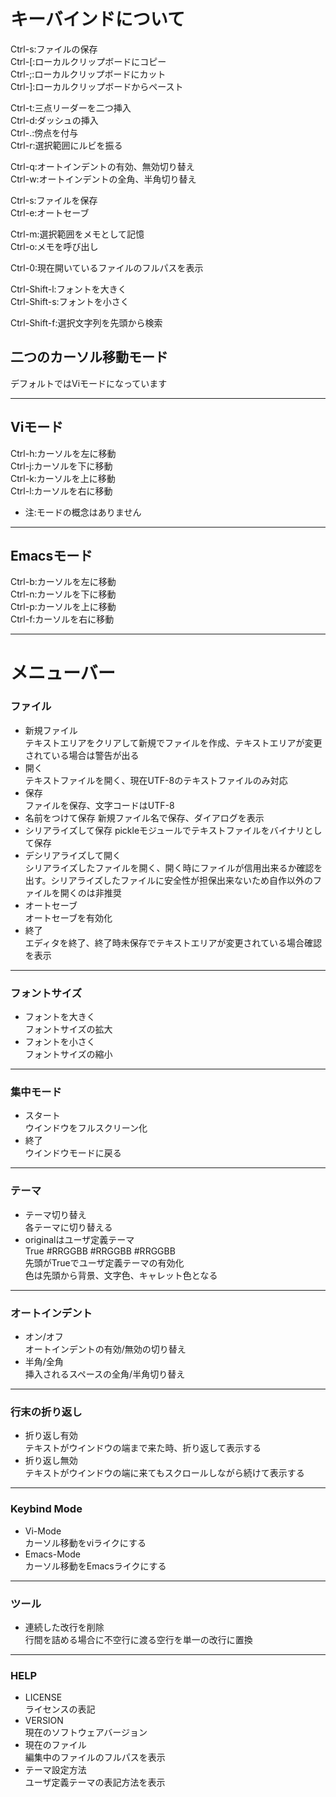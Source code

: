 # キーバインドについて  
Ctrl-s:ファイルの保存  
Ctrl-[:ローカルクリップボードにコピー  
Ctrl-;:ローカルクリップボードにカット  
Ctrl-\]:ローカルクリップボードからペースト  
  
Ctrl-t:三点リーダーを二つ挿入  
Ctrl-d:ダッシュの挿入  
Ctrl-.:傍点を付与  
Ctrl-r:選択範囲にルビを振る
  
Ctrl-q:オートインデントの有効、無効切り替え  
Ctrl-w:オートインデントの全角、半角切り替え  
  
Ctrl-s:ファイルを保存  
Ctrl-e:オートセーブ  
  
Ctrl-m:選択範囲をメモとして記憶  
Ctrl-o:メモを呼び出し  

Ctrl-0:現在開いているファイルのフルパスを表示  
  
Ctrl-Shift-l:フォントを大きく  
Ctrl-Shift-s:フォントを小さく  
  
Ctrl-Shift-f:選択文字列を先頭から検索  
  
## 二つのカーソル移動モード  
  
デフォルトではViモードになっています 

----  
  
Viモード  
------  
Ctrl-h:カーソルを左に移動  
Ctrl-j:カーソルを下に移動  
Ctrl-k:カーソルを上に移動  
Ctrl-l:カーソルを右に移動  
* 注:モードの概念はありません  

----  
Emacsモード  
------  
Ctrl-b:カーソルを左に移動  
Ctrl-n:カーソルを下に移動  
Ctrl-p:カーソルを上に移動  
Ctrl-f:カーソルを右に移動  

----  
# メニューバー
### ファイル  
* 新規ファイル  
テキストエリアをクリアして新規でファイルを作成、テキストエリアが変更されている場合は警告が出る  
* 開く  
テキストファイルを開く、現在UTF-8のテキストファイルのみ対応  
* 保存  
ファイルを保存、文字コードはUTF-8  
* 名前をつけて保存
新規ファイル名で保存、ダイアログを表示  
* シリアライズして保存
pickleモジュールでテキストファイルをバイナリとして保存  
* デシリアライズして開く  
シリアライズしたファイルを開く、開く時にファイルが信用出来るか確認を出す。シリアライズしたファイルに安全性が担保出来ないため自作以外のファイルを開くのは非推奨  
* オートセーブ  
オートセーブを有効化  
* 終了  
エディタを終了、終了時未保存でテキストエリアが変更されている場合確認を表示  
----
### フォントサイズ  
* フォントを大きく  
フォントサイズの拡大  
* フォントを小さく  
フォントサイズの縮小 
----
### 集中モード
* スタート  
ウインドウをフルスクリーン化  
* 終了  
ウインドウモードに戻る
----
### テーマ
* テーマ切り替え  
各テーマに切り替える  
* originalはユーザ定義テーマ  
True #RRGGBB #RRGGBB #RRGGBB  
先頭がTrueでユーザ定義テーマの有効化  
色は先頭から背景、文字色、キャレット色となる  
----
### オートインデント  
* オン/オフ  
オートインデントの有効/無効の切り替え  
* 半角/全角  
挿入されるスペースの全角/半角切り替え  
----
### 行末の折り返し  
* 折り返し有効  
テキストがウインドウの端まで来た時、折り返して表示する  
* 折り返し無効  
テキストがウインドウの端に来てもスクロールしながら続けて表示する  
----
### Keybind Mode
* Vi-Mode  
カーソル移動をviライクにする  
* Emacs-Mode  
カーソル移動をEmacsライクにする  
----
### ツール  
* 連続した改行を削除  
行間を詰める場合に不空行に渡る空行を単一の改行に置換  
----
### HELP  
* LICENSE  
ライセンスの表記  
* VERSION  
現在のソフトウェアバージョン  
* 現在のファイル  
編集中のファイルのフルパスを表示  
* テーマ設定方法  
ユーザ定義テーマの表記方法を表示  
